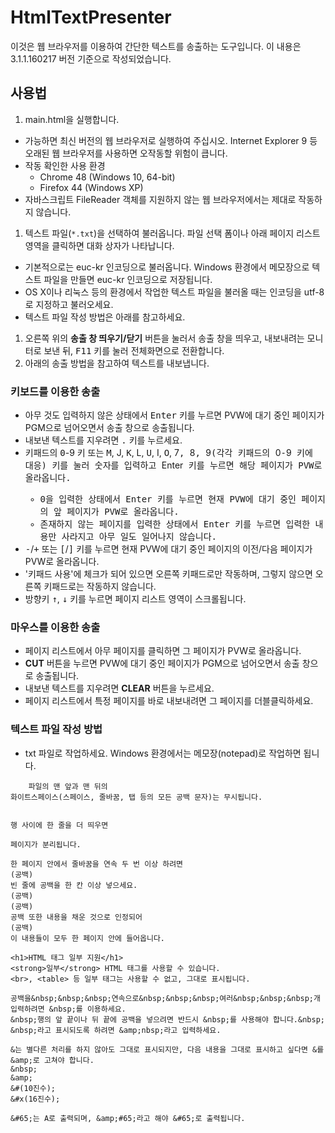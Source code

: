 # HtmlTextPresenter

이것은 웹 브라우저를 이용하여 간단한 텍스트를 송출하는 도구입니다. 이 내용은 3.1.1.160217 버전 기준으로 작성되었습니다.

## 사용법

1. main.html을 실행합니다.
  - 가능하면 최신 버전의 웹 브라우저로 실행하여 주십시오. Internet Explorer 9 등 오래된 웹 브라우저를 사용하면 오작동할 위험이 큽니다.
  - 작동 확인한 사용 환경
    - Chrome 48 (Windows 10, 64-bit)
    - Firefox 44 (Windows XP)
  - 자바스크립트 FileReader 객체를 지원하지 않는 웹 브라우저에서는 제대로 작동하지 않습니다.
1. 텍스트 파일(`*.txt`)을 선택하여 불러옵니다. 파일 선택 폼이나 아래 페이지 리스트 영역을 클릭하면 대화 상자가 나타납니다.
  - 기본적으로는 euc-kr 인코딩으로 불러옵니다. Windows 환경에서 메모장으로 텍스트 파일을 만들면 euc-kr 인코딩으로 저장됩니다.
  - OS X이나 리눅스 등의 환경에서 작업한 텍스트 파일을 불러올 때는 인코딩을 utf-8로 지정하고 불러오세요.
  - 텍스트 파일 작성 방법은 아래를 참고하세요.
1. 오른쪽 위의 **송출 창 띄우기/닫기** 버튼을 눌러서 송출 창을 띄우고, 내보내려는 모니터로 보낸 뒤, <kbd>F11</kbd> 키를 눌러 전체화면으로 전환합니다.
1. 아래의 송출 방법을 참고하여 텍스트를 내보냅니다.

### 키보드를 이용한 송출

- 아무 것도 입력하지 않은 상태에서 <kbd>Enter</kbd> 키를 누르면 PVW에 대기 중인 페이지가 PGM으로 넘어오면서 송출 창으로 송출됩니다.
- 내보낸 텍스트를 지우려면 <kbd>.</kbd> 키를 누르세요.
- 키패드의 <kbd>0</kbd>-</kbd>9</kbd> 키 또는 <kbd>M</kbd>, </kbd>J</kbd>, <kbd>K</kbd>, </kbd>L</kbd>, <kbd>U</kbd>, </kbd>I</kbd>, <kbd>O</kbd>, </kbd>7<kbd>, </kbd>8<kbd>, </kbd>9<kbd>(각각 키패드의 </kbd>0<kbd>-</kbd>9<kbd> 키에 대응) 키를 눌러 숫자를 입력하고 </kbd>Enter<kbd> 키를 누르면 해당 페이지가 PVW로 올라옵니다.
  - <kbd>0</kbd>을 입력한 상태에서 <kbd>Enter</kbd> 키를 누르면 현재 PVW에 대기 중인 페이지의 앞 페이지가 PVW로 올라옵니다.
  - 존재하지 않는 페이지를 입력한 상태에서 <kbd>Enter</kbd> 키를 누르면 입력한 내용만 사라지고 아무 일도 일어나지 않습니다.
- <kbd>-</kbd>/<kbd>+</kbd> 또는 <kbd>[</kbd>/<kbd>]</kbd> 키를 누르면 현재 PVW에 대기 중인 페이지의 이전/다음 페이지가 PVW로 올라옵니다.
- '키패드 사용'에 체크가 되어 있으면 오른쪽 키패드로만 작동하며, 그렇지 않으면 오른쪽 키패드로는 작동하지 않습니다.
- 방향키 <kbd>↑</kbd>, <kbd>↓</kbd> 키를 누르면 페이지 리스트 영역이 스크롤됩니다.

### 마우스를 이용한 송출

- 페이지 리스트에서 아무 페이지를 클릭하면 그 페이지가 PVW로 올라옵니다.
- **CUT** 버튼을 누르면 PVW에 대기 중인 페이지가 PGM으로 넘어오면서 송출 창으로 송출됩니다.
- 내보낸 텍스트를 지우려면 **CLEAR** 버튼을 누르세요.
- 페이지 리스트에서 특정 페이지를 바로 내보내려면 그 페이지를 더블클릭하세요.

### 텍스트 파일 작성 방법

- txt 파일로 작업하세요. Windows 환경에서는 메모장(notepad)로 작업하면 됩니다.
```
	파일의 맨 앞과 맨 뒤의
화이트스페이스(스페이스, 줄바꿈, 탭 등의 모든 공백 문자)는 무시됩니다.   
  
```
```
행 사이에 한 줄을 더 띄우면

페이지가 분리됩니다.
```
```
한 페이지 안에서 줄바꿈을 연속 두 번 이상 하려면
(공백)
빈 줄에 공백을 한 칸 이상 넣으세요.
(공백)
(공백)
공백 또한 내용을 채운 것으로 인정되어
(공백)
이 내용들이 모두 한 페이지 안에 들어옵니다.
```
```
<h1>HTML 태그 일부 지원</h1>
<strong>일부</strong> HTML 태그를 사용할 수 있습니다.
<br>, <table> 등 일부 태그는 사용할 수 없고, 그대로 표시됩니다.
```
```
공백을&nbsp;&nbsp;&nbsp;연속으로&nbsp;&nbsp;&nbsp;여러&nbsp;&nbsp;&nbsp;개 입력하려면 &nbsp;를 이용하세요.
&nbsp;행의 앞 끝이나 뒤 끝에 공백을 넣으려면 반드시 &nbsp;를 사용해야 합니다.&nbsp;
&nbsp;라고 표시되도록 하려면 &amp;nbsp;라고 입력하세요.

&는 별다른 처리를 하지 않아도 그대로 표시되지만, 다음 내용을 그대로 표시하고 싶다면 &를 &amp;로 고쳐야 합니다.
&nbsp;
&amp;
&#(10진수);
&#x(16진수);

&#65;는 A로 출력되며, &amp;#65;라고 해야 &#65;로 출력됩니다.
```

